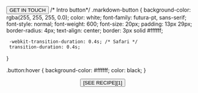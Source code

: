 <button class = "markdown-button" type="introbutton">GET IN TOUCH</button>
/* Intro button*/
 .markdown-button {
   background-color: rgba(255, 255, 255, 0.0);
     color: white;
       font-family: futura-pt, sans-serif;
     font-style: normal;
     font-weight: 600;
       font-size: 20px;
      padding: 13px 29px;
      border-radius: 4px;
       text-align: center;
     border: 3px solid #ffffff;
   
     -webkit-transition-duration: 0.4s; /* Safari */
     transition-duration: 0.4s;
 }
 
 .button:hover {
     background-color: #ffffff;
     color: black;
 }
 
 <center>
 <button class = "markdown-button" type="introbutton">[SEE RECIPE][1]</button>
 </center>
 
 [1]: /recipes/braised-lamb-shank
